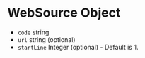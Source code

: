 # WebSource Object

* `code` string
* `url` string (optional)
* `startLine` Integer (optional) - Default is 1.